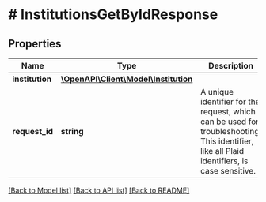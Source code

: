 # # InstitutionsGetByIdResponse

## Properties

Name | Type | Description | Notes
------------ | ------------- | ------------- | -------------
**institution** | [**\OpenAPI\Client\Model\Institution**](Institution.md) |  |
**request_id** | **string** | A unique identifier for the request, which can be used for troubleshooting. This identifier, like all Plaid identifiers, is case sensitive. |

[[Back to Model list]](../../README.md#models) [[Back to API list]](../../README.md#endpoints) [[Back to README]](../../README.md)

